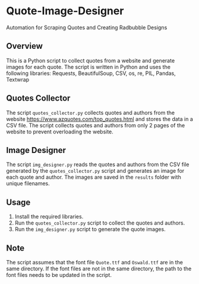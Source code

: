 # Quote-Image-Designer
Automation for Scraping Quotes and Creating Radbubble Designs
## Overview
This is a Python script to collect quotes from a website and generate images for each quote. The script is written in Python and uses the following libraries: Requests, BeautifulSoup, CSV, os, re, PIL, Pandas, Textwrap

## Quotes Collector

The script `quotes_collector.py` collects quotes and authors from the website https://www.azquotes.com/top_quotes.html and stores the data in a CSV file. The script collects quotes and authors from only 2 pages of the website to prevent overloading the website.

## Image Designer

The script `img_designer.py` reads the quotes and authors from the CSV file generated by the `quotes_collector.py` script and generates an image for each quote and author. The images are saved in the `results` folder with unique filenames.

## Usage

1. Install the required libraries.
2. Run the `quotes_collector.py` script to collect the quotes and authors.
3. Run the `img_designer.py` script to generate the quote images.

## Note

The script assumes that the font file `Quote.ttf` and `Oswald.ttf` are in the same directory. If the font files are not in the same directory, the path to the font files needs to be updated in the script.
